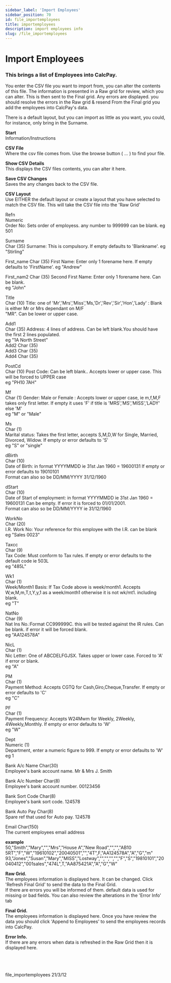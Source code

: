 ```yaml
---
sidebar_label: 'Import Employees'
sidebar_position: 70
id: file_importemployees
title: importemployees
description: import employees info
slug: /file_importemployees
---
```


# Import Employees

### This brings a list of Employees into CalcPay.
You enter the CSV file you want to import from, you can alter the contents of this file.
The information is presented in a Raw grid for review, which you can alter.
This is then sent to the Final grid. Any errors are displayed. you should resolve the errors in the Raw grid & resend
From the Final grid you add the employees into CalcPay's data.

There is a default layout, but you can import as little as you want, you could, for instance, only bring in the Surname.

**Start**  
Information/Instructions

**CSV File**  
Where the csv file comes from. Use the browse button   ( ... )  to find your file.

**Show CSV Details**  
This displays the CSV files contents, you can alter it here.

**Save CSV Changes**  
Saves the any changes back to the CSV file.

**CSV Layout**  
Use EITHER the default layout or create a layout that you have selected to match the CSV file.
This will take the CSV file into the 'Raw Grid'

Refn       
    Numeric  
    Order No: Sets order of employess. any number to 999999 can be blank.
    eg 501

Surname    
    Char (35)
    Surname: This is compulsory. If empty defaults to 'Blankname'.
    eg "Stirling"

First_name 
    Char (35)
    First Name: Enter only 1 forename here. If empty defaults to 'FirstName'.
    eg "Andrew"

First_nam2 
    Char (35)
    Second First Name: Enter only 1 forename here. Can be blank.  
    eg "John"
   
Title      
    Char (10)
    Title: one of 'Mr','Mrs','Miss','Ms,'Dr','Rev','Sir','Hon','Lady' : Blank is either Mr or Mrs dependant on M/F  
    "MR". Can be lower or upper case.

Add1       
    Char (35)
    Address:  4 lines of address. Can be left blank.You should have the first 2 lines populated.  
    eg "1A North Street"  
Add2    Char (35)  
Add3    Char (35)  
Add4    Char (35)

PostCd     
    Char (10)
    Post Code: Can be left blank.. Accepts lower or upper case. This will be forced to UPPER case  
    eg "PH10 7AH"

Mf         
    Char (1) 
    Gender: Male or Female : Accepts  lower or upper case, ie m,f,M,F takes only first letter. If empty it uses 'F' if title is 'MRS','MS','MISS','LADY' else 'M'  
    eg "M" or "Male"

Ms         
    Char (1)  
    Marital status: Takes the first letter, accepts S,M,D,W for Single, Married, Divorced, Widow. If empty or error defaults to 'S'  
    eg "S" or "single"

dBirth     
    Char (10)  
    Date of Birth: in format YYYYMMDD ie 31st Jan 1960 = 19600131 If empty or error defaults to 19010101  
    Format can also so be DD/MM/YYYY 31/12/1960

dStart     
    Char (10)  
    Date of Start of employment:  in format YYYYMMDD ie 31st Jan 1960 = 19600131 Can be empty. If error it is forced to 01/01/2001.  
    Format can also so be DD/MM/YYYY ie 31/12/1960
       
WorkNo     
    Char (20)  
    I.R. Work No: Your reference for this employee with the I.R. can be blank  
    eg "Sales 0023"

Taxcc      
    Char (9)   
    Tax Code: Must conform to Tax rules. If empty or error defaults to the default code ie 503L  
    eg "485L"
   
Wk1       
    Char (1)  
    Week/Month1 Basis: If  Tax Code above is week/month1. Accepts W,w,M,m,T,t,Y,y,1 as a week/month1 otherwise it is not wk/mt1. including blank.  
    eg "T"

NatNo      
    Char (9)  
    Nat Ins No.:Format CC999999C. this will be tested against the IR rules. Can be blank. if error it will be forced blank.  
    eg "AA124578A"

NicL       
    Char (1)  
    Nic Letter: One of ABCDELFGJSX. Takes upper or lower case. Forced to 'A' if error or blank.  
    eg "A"

PM         
    Char (1)  
    Payment Method: Accepts CGTQ for Cash,Giro,Cheque,Transfer.  If empty or error defaults to 'C'  
    eg "C"

PF         
    Char (1)  
    Payment Frequency: Accepts W24Mwm  for Weekly, 2Weekly, 4Weekly,Monthly. If empty or error defaults to 'W'  
    eg "W"

Dept         
    Numeric (1)  
    Department, enter a numeric figure to 999. If empty or error defaults to 'W'  
    eg 1

Bank A/c Name
    Char(30)  
    Employee's bank account name.     Mr & Mrs J. Smith

Bank A/c Number
    Char(8)  
    Employee's bank account number.     00123456

Bank Sort Code
    Char(8)  
    Employee's bank sort code.                    124578

Bank Auto Pay
    Char(8)  
    Spare ref that used for Auto pay.     124578

Email
    Char(150)  
    The current employees email address

**example**  
50,"Smith","Mary","","Mrs","House A","New Road","","","AB10 5RT","F","W","19610102","20040501","","4T",F,"AA124578A","A","G","m"
93,"Jones","Susan","Mary","MISS","Lostway","","","","","F","S","19810101","20040412","001sales","474L",T,"AA875421A","A","G","W"

**Raw Grid.**  
The employees information is displayed here. It can be changed.
Click 'Refresh Final Grid' to send the data to the Final Grid.  
If there are errors you will be informed of them. default data is used for missing or bad fields. You can also review the alterations in the 'Error Info' tab

**Final Grid.**  
The employees information is displayed here. 
Once you have review the data you should click 'Append to Employees' to send the employees records into CalcPay.

**Error Info.**  
If there are any errors when data is refreshed in the Raw Grid then it is displayed here.
<br/>
<br/>
<br/>
<br/>
<br/>
file_importemployees 21/3/12